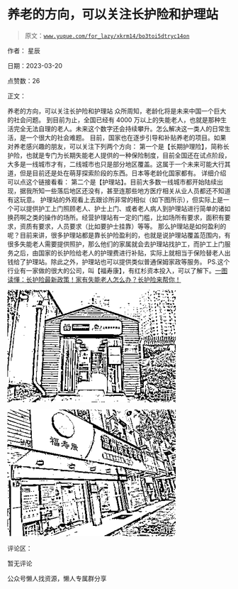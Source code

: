 # 养老的方向，可以关注长护险和护理站

> 原文：[`www.yuque.com/for_lazy/xkrm14/bo3toi5dtryc14on`](https://www.yuque.com/for_lazy/xkrm14/bo3toi5dtryc14on)



作者： 星辰



日期：2023-03-20



点赞数：26



正文：



养老的方向，可以关注长护险和护理站 众所周知，老龄化将是未来中国一个巨大的社会问题。 到目前为止，全国已经有 4000 万以上的失能老人，也就是那种生活完全无法自理的老人。未来这个数字还会持续攀升。怎么解决这一类人的日常生活，是一个很大的社会难题。 目前，国家也在逐步引导和补贴养老的项目。如果对养老感兴趣的朋友，可以关注下列两个方向： 第一个是【长期护理险】，简称长护险，也就是专门为长期失能老人提供的一种保险制度，目前全国还在试点阶段，大多是一线城市才有，二线城市也只是部分地区覆盖。这属于一个未来可能大行其道，但是目前还是处在萌芽探索阶段的东西。日本等老龄化国家都有。 详细介绍可以点这个链接看看： 第二个是【护理站】。目前大多数一线城市都开始陆续出现，据我所知一些落后地区还没有，甚至连那些地方医疗相关从业人员都还不知道有这玩意。 护理站的外观看上去跟诊所非常的相似（如下图所示），但实际上是一个可以提供护工上门照顾老人、护士上门、或者老人病人到护理站进行简单的诸如换药啊之类的操作的场所。经营护理站有一定的门槛，比如场所有要求，面积有要求，资质有要求，人员要求（比如要护士挂靠）等等。 那么护理站是如何盈利的呢？目前来讲，很多护理站都是靠长护险盈利的，也就是说护理站覆盖范围内，有很多失能老人需要提供照护，那么他们的家属就会去护理站找护工，而护工上门服务之后，由国家的长护险给老人的护理费进行补贴，实际上就相当于保险替老人出钱给了护理站。除此之外，护理站也可以提供类似普通保姆家政等服务。 PS.这个行业有一家做的很大的公司，叫【福寿康】，有红杉资本投入，可以了解下。[一图读懂：长护险最新政策！家有失能老人怎么办？长护险来帮你！](https://mp.weixin.qq.com/s?__biz=MzA5MzI0Mjc2Ng==&mid=2452435866&idx=1&sn=851449156e6aacb36df373bec320db89&chksm=87b9477bb0cece6d66c16ce931e9a1f24d2f4682453f438e338aeea07caeb3d95522ccbbb6ec#rd)



![](img/dad177fab23f94563b889547522f86f8.png)



![](img/392df2b2aaaf4ae5440283316632f9a0.png)



评论区：



暂无评论



公众号懒人找资源，懒人专属群分享

